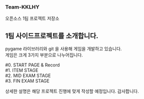 ### Team-KKLHY
오픈소스 1팀 프로젝트 저장소<br>

## 1팀 사이드프로젝트를 소개합니다.

pygame 라이브러리와 git 을 사용해 게임을 개발하고 있습니다.<br>
게임은 크게 3가지 부분으로 나누어집니다.<br>

#0. START PAGE & Record<br>
#1. ITEM STAGE<br>
#2. MID EXAM STAGE<br>
#3. FIN EXAM STAGE<br>


상세한 설명은 해당 프로젝트 진행에 맞게 작성할 예정입니다. 감사합니다.
